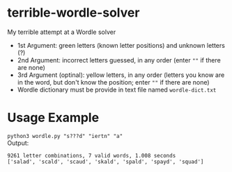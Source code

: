 # terrible-wordle-solver
My terrible attempt at a Wordle solver
- 1st Argument: green letters (known letter positions) and unknown letters (?)
- 2nd Argument: incorrect letters guessed, in any order (enter `""` if there are none)
- 3rd Argument (optinal): yellow letters, in any order (letters you know are in the word, but don't know the position; enter `""` if there are none)
- Wordle dictionary must be provide in text file named `wordle-dict.txt`

# Usage Example
`python3 wordle.py "s???d" "iertn" "a"`  
Output:
```
9261 letter combinations, 7 valid words, 1.008 seconds
['salad', 'scald', 'scaud', 'skald', 'spald', 'spayd', 'squad']
```
